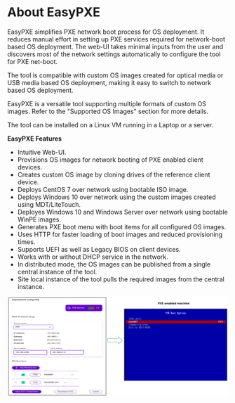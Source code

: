 
# About EasyPXE
EasyPXE simplifies PXE network boot process for OS deployment.
It reduces manual effort in setting up PXE services required for network-boot based OS deployment. The web-UI takes minimal inputs from the user and discovers most of the network settings automatically to configure the tool for PXE net-boot.

The tool is compatible with custom OS images created for optical media or USB media based OS deployment, making it easy to switch to network based OS deployment.

EasyPXE is a versatile tool supporting multiple formats of custom OS images. Refer to the "Supported OS Images" section for more details.

The tool can be installed on a Linux VM running in a Laptop or a server.

**EasyPXE Features**

- Intuitive Web-UI.
- Provisions OS images for network booting of PXE enabled client devices.
- Creates custom OS image by cloning drives of the reference client device.
- Deploys CentOS 7 over network using bootable ISO image.
- Deploys Windows 10 over network using the custom images created using MDT/LiteTouch.
- Deployes Windows 10 and Windows Server over network using bootable WinPE images.
- Generates PXE boot menu with boot items for all configured OS images.
- Uses HTTP for faster loading of boot images and reduced provisioning times.
- Supports UEFI as well as Legacy BIOS on client devices.
- Works with or without DHCP service in the network.
- In distributed mode, the OS images can be published from a single central instance of the tool.
- Site local instance of the tool pulls the required images from the central instance.

![PXE Boot using EasyPXE](easypxe.png)

